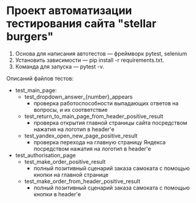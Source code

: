 # Проект автоматизации тестирования сайта "stellar burgers"
1. Основа для написания автотестов — фреймворк pytest, selenium
2. Установить зависимости — pip install -r requirements.txt.
3. Команда для запуска — pytest -v. 


Описаний файлов тестов:
- test_main_page:
  - test_dropdown_answer_{number}_appears
    - проверка работоспособности выпадающих ответов на вопросы, и их соответствие 
  - test_return_to_main_page_from_header_positive_result
    - проверка открытия главной страницы сайта посредством нажатия на логотип в header'е
  - test_yandex_open_new_page_positive_result
    - проверка перехода на главную страницу Яндекса посредством нажатия на логотип в header'е
- test_authorisation_page
  - test_make_order_positive_result
    - полный позитивный сценарий заказа самоката с помощью кнопки на главной странице
  - test_make_order_from_header_positive_result
    - полный позитивный сценарий заказа самоката с помощью кнопки в header'е
  